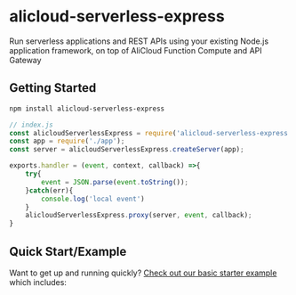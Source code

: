 # alicloud-serverless-express
Run serverless applications and REST APIs using your existing Node.js application framework, on top of AliCloud Function Compute and API Gateway

## Getting Started

```bash
npm install alicloud-serverless-express
```

```js
// index.js
const alicloudServerlessExpress = require('alicloud-serverless-express');
const app = require('./app');
const server = alicloudServerlessExpress.createServer(app);

exports.handler = (event, context, callback) =>{
    try{
        event = JSON.parse(event.toString());
    }catch(err){
        console.log('local event')
    }
    alicloudServerlessExpress.proxy(server, event, callback);
}
```

## Quick Start/Example

Want to get up and running quickly? [Check out our basic starter example](examples/feedback) which includes:
